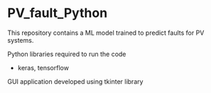 # PV_fault_Python
This repository contains a ML model trained to predict faults for PV systems.

Python libraries required to run the code
- keras, tensorflow

GUI application developed using tkinter library
